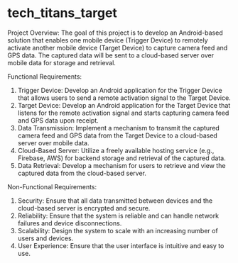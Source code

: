 # tech_titans_target
Project Overview:
The goal of this project is to develop an Android-based solution that enables one mobile device (Trigger Device) to remotely activate another mobile device (Target Device) to capture camera feed and GPS data. The captured data will be sent to a cloud-based server over mobile data for storage and retrieval.

Functional Requirements:
1. Trigger Device: Develop an Android application for the Trigger Device that allows users to send a remote activation signal to the Target Device.
2. Target Device: Develop an Android application for the Target Device that listens for the remote activation signal and starts capturing camera feed and GPS data upon receipt.
3. Data Transmission: Implement a mechanism to transmit the captured camera feed and GPS data from the Target Device to a cloud-based server over mobile data.
4. Cloud-Based Server: Utilize a freely available hosting service (e.g., Firebase, AWS) for backend storage and retrieval of the captured data.
5. Data Retrieval: Develop a mechanism for users to retrieve and view the captured data from the cloud-based server.

Non-Functional Requirements:
1. Security: Ensure that all data transmitted between devices and the cloud-based server is encrypted and secure.
2. Reliability: Ensure that the system is reliable and can handle network failures and device disconnections.
3. Scalability: Design the system to scale with an increasing number of users and devices.
4. User Experience: Ensure that the user interface is intuitive and easy to use.
